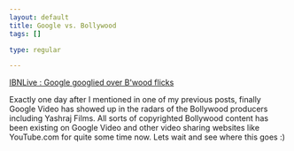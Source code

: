 ```yaml
--- 
layout: default
title: Google vs. Bollywood
tags: []

type: regular

---
```

<a href="http://ibnlive.com/article.php?id=3666&amp;section_id=11">IBNLive : Google googlied over B'wood flicks</a>

Exactly one day after I mentioned in one of my previous posts, finally Google Video has showed up in the radars of the Bollywood producers including Yashraj Films. All sorts of copyrighted Bollywood content has been existing on Google Video and other video sharing websites like YouTube.com for quite some time now. Lets wait and see where this goes :)
